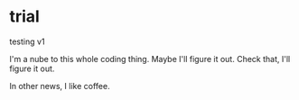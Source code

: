 # trial
testing v1

I'm a nube to this whole coding thing.  Maybe I'll figure it out.  Check that, I'll figure it out.

In other news, I like coffee.
